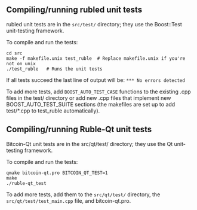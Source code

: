 Compiling/running rubled unit tests
------------------------------------

rubled unit tests are in the `src/test/` directory; they
use the Boost::Test unit-testing framework.

To compile and run the tests:

	cd src
	make -f makefile.unix test_ruble  # Replace makefile.unix if you're not on unix
	./test_ruble   # Runs the unit tests

If all tests succeed the last line of output will be:
`*** No errors detected`

To add more tests, add `BOOST_AUTO_TEST_CASE` functions to the existing
.cpp files in the test/ directory or add new .cpp files that
implement new BOOST_AUTO_TEST_SUITE sections (the makefiles are
set up to add test/*.cpp to test_ruble automatically).


Compiling/running Ruble-Qt unit tests
---------------------------------------

Bitcoin-Qt unit tests are in the src/qt/test/ directory; they
use the Qt unit-testing framework.

To compile and run the tests:

	qmake bitcoin-qt.pro BITCOIN_QT_TEST=1
	make
	./ruble-qt_test

To add more tests, add them to the `src/qt/test/` directory,
the `src/qt/test/test_main.cpp` file, and bitcoin-qt.pro.
